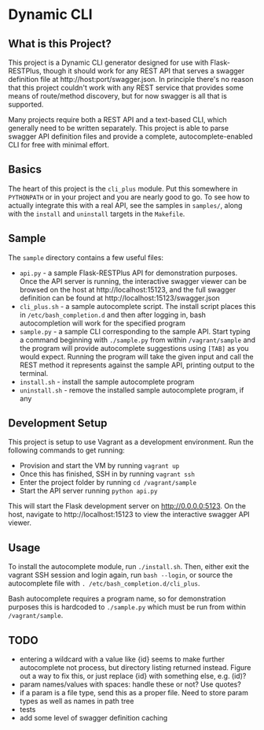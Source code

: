 # Dynamic CLI

## What is this Project?

This project is a Dynamic CLI generator designed for use with Flask-RESTPlus, though it should work for any REST API that serves a swagger definition file at http://host:port/swagger.json.  In principle there's no reason that this project couldn't work with any REST service that provides some means of route/method discovery, but for now swagger is all that is supported.

Many projects require both a REST API and a text-based CLI, which generally need to be written separately.  This project is able to parse swagger API definition files and provide a complete, autocomplete-enabled CLI for free with minimal effort.

## Basics

The heart of this project is the `cli_plus` module.  Put this somewhere in `PYTHONPATH` or in your project and you are nearly good to go.  To see how to actually integrate this with a real API, see the samples in `samples/`, along with the `install` and `uninstall` targets in the `Makefile`.

## Sample

The `sample` directory contains a few useful files:

* `api.py` - a sample Flask-RESTPlus API for demonstration purposes.  Once the API server is running, the interactive swagger viewer can be browsed on the host at http://localhost:15123, and the full swagger definition can be found at http://localhost:15123/swagger.json
* `cli_plus.sh` - a sample autocomplete script.  The install script places this in `/etc/bash_completion.d` and then after logging in, bash autocompletion will work for the specified program
* `sample.py` - a sample CLI corresponding to the sample API.  Start typing a command beginning with `./sample.py` from within `/vagrant/sample` and the program will provide autocomplete suggestions using `[TAB]` as you would expect.  Running the program will take the given input and call the REST method it represents against the sample API, printing output to the terminal.
* `install.sh` - install the sample autocomplete program
* `uninstall.sh` - remove the installed sample autocomplete program, if any

## Development Setup

This project is setup to use Vagrant as a development environment.  Run the following commands to get running:

* Provision and start the VM by running `vagrant up`
* Once this has finished, SSH in by running `vagrant ssh`
* Enter the project folder by running `cd /vagrant/sample`
* Start the API server running `python api.py`

This will start the Flask development server on http://0.0.0.0:5123.  On the host, navigate to http://localhost:15123 to view the interactive swagger API viewer.

## Usage

To install the autocomplete module, run `./install.sh`. Then, either exit the vagrant SSH session and login again, run `bash --login`, or source the autocomplete file with `. /etc/bash_completion.d/cli_plus`.

Bash autocomplete requires a program name, so for demonstration purposes this is hardcoded to `./sample.py` which must be run from within `/vagrant/sample`.

## TODO

* entering a wildcard with a value like {id} seems to make further autocomplete not process, but directory listing returned instead.  Figure out a way to fix this, or just replace {id} with something else, e.g. (id)?
* param names/values with spaces: handle these or not?  Use quotes?
* if a param is a file type, send this as a proper file.  Need to store param types as well as names in path tree
* tests
* add some level of swagger definition caching
